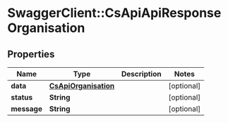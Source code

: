 # SwaggerClient::CsApiApiResponseOrganisation

## Properties
Name | Type | Description | Notes
------------ | ------------- | ------------- | -------------
**data** | [**CsApiOrganisation**](CsApiOrganisation.md) |  | [optional] 
**status** | **String** |  | [optional] 
**message** | **String** |  | [optional] 


